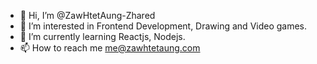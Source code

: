 - 👋 Hi, I’m @ZawHtetAung-Zhared
- 👀 I’m interested in Frontend Development, Drawing and Video games.
- 🌱 I’m currently learning Reactjs, Nodejs.
- 📫 How to reach me me@zawhtetaung.com

<!---
ZawHtetAung-Zhared/ZawHtetAung-Zhared is a ✨ special ✨ repository because its `README.md` (this file) appears on your GitHub profile.
You can click the Preview link to take a look at your changes.
--->
